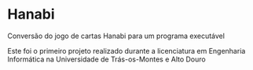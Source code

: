 # Hanabi
Conversão do jogo de cartas Hanabi para um programa executável

Este foi o primeiro projeto realizado durante a licenciatura em Engenharia Informática na Universidade de Trás-os-Montes e Alto Douro

